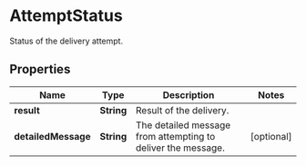 

# AttemptStatus

Status of the delivery attempt.

## Properties

| Name | Type | Description | Notes |
|------------ | ------------- | ------------- | -------------|
|**result** | **String** | Result of the delivery. |  |
|**detailedMessage** | **String** | The detailed message from attempting to deliver the message. |  [optional] |



